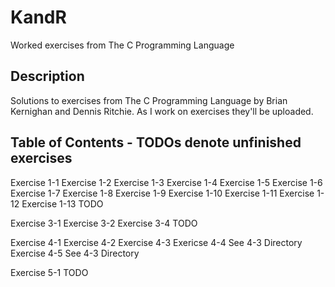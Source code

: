 # KandR
Worked exercises from The C Programming Language

## Description
Solutions to exercises from The C Programming Language by Brian Kernighan and Dennis Ritchie. As I work on exercises they'll be uploaded.

## Table of Contents - TODOs denote unfinished exercises
Exercise 1-1
Exercise 1-2
Exercise 1-3
Exercise 1-4
Exercise 1-5
Exercise 1-6
Exercise 1-7
Exercise 1-8
Exercise 1-9
Exercise 1-10
Exercise 1-11
Exercise 1-12
Exercise 1-13 TODO

Exercise 3-1
Exercise 3-2
Exercise 3-4 TODO

Exercise 4-1
Exercise 4-2
Exercise 4-3
Exericse 4-4 See 4-3 Directory
Exercise 4-5 See 4-3 Directory

Exercise 5-1 TODO
